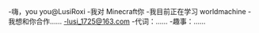 -嗨，you you@LusiRoxi
-我对 Minecraft你
-我目前正在学习 worldmachine
-我想和你合作……
-lusi_1725@163.com
-代词：……
-趣事：……

<!---
LusiRoxi/LusiRoxi是一个特殊的存储库，因为它的'README.md（这个文件）出现在你的GitHub配置文件中。
您可以单击预览链接查看更改。
--->
